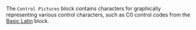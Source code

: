 ﻿The ````Control Pictures```` block contains characters for graphically representing various control characters, such as C0 control codes from the [Basic Latin](/blocks/Basic%20Latin) block.